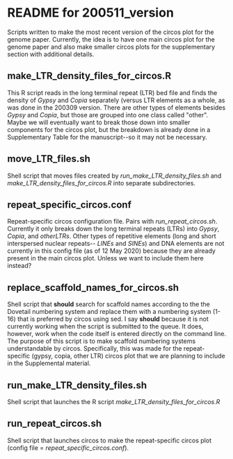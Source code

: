 # README for 200511_version
Scripts written to make the most recent version of the circos plot for the genome paper. Currently, the idea is to have one main circos plot for the genome paper and also make smaller circos plots for the supplementary section with additional details.

## make_LTR_density_files_for_circos.R
This R script reads in the long terminal repeat (LTR) bed file and finds the density of _Gypsy_ and _Copia_ separately (versus LTR elements as a whole, as was done in the 200309 version. There are other types of elements besides _Gypsy_ and _Copia_, but those are grouped into one class called "other". Maybe we will eventually want to break those down into smaller components for the circos plot, but the breakdown is already done in a Supplementary Table for the manuscript--so it may not be necessary.
	
## move_LTR_files.sh
Shell script that moves files created by _run_make_LTR_density_files.sh_ and _make_LTR_density_files_for_circos.R_ into separate subdirectories.

## repeat_specific_circos.conf
Repeat-specific circos configuration file. Pairs with _run_repeat_circos.sh_. Currently it only breaks down the long terminal repeats (LTRs) into _Gypsy_, _Copia_, and _otherLTRs_. Other types of repetitive elements (long and short interspersed nuclear repeats-- _LINEs_ and _SINEs_) and DNA elements are not currently in this config file (as of 12 May 2020) because they are already present in the main circos plot. Unless we want to include them here instead?

## replace_scaffold_names_for_circos.sh
Shell script that **should** search for scaffold names according to the the Dovetail numbering system and replace them with a numbering system (1-16) that is preferred by circos using sed. I say **should** because it is not currently working when the script is submitted to the queue. It does, however, work when the code itself is entered directly on the command line. The purpose of this script is to make scaffold numbering systems understandable by circos. Specifically, this was made for the repeat-specific (gypsy, copia, other LTR) circos plot that we are planning to include in the Supplemental material.

## run_make_LTR_density_files.sh
Shell script that launches the R script _make_LTR_density_files_for_circos.R_

## run_repeat_circos.sh
Shell script that launches circos to make the repeat-specific circos plot (config file = _repeat_specific_circos.conf_).
